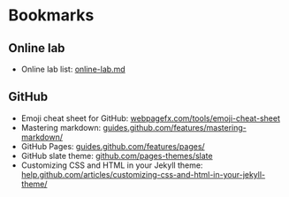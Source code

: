 # Bookmarks

## Online lab

* Online lab list:  [online-lab.md](online-lab.md)

## GitHub
* Emoji cheat sheet for GitHub: [webpagefx.com/tools/emoji-cheat-sheet](http://www.webpagefx.com/tools/emoji-cheat-sheet/)
* Mastering markdown: [guides.github.com/features/mastering-markdown/](https://guides.github.com/features/mastering-markdown/)
* GitHub Pages: [guides.github.com/features/pages/](https://guides.github.com/features/pages/)
* GitHub slate theme: [github.com/pages-themes/slate](https://github.com/pages-themes/slate)
* Customizing CSS and HTML in your Jekyll theme: [help.github.com/articles/customizing-css-and-html-in-your-jekyll-theme/](https://help.github.com/articles/customizing-css-and-html-in-your-jekyll-theme/)
